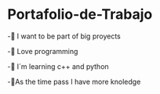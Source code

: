 # Portafolio-de-Trabajo
-💪 I want to be part of big proyects

-💖 Love programming

-🫡 I´m learning c++ and python

-🧠As the time pass I have more knoledge 

